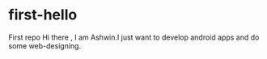 # first-hello
First repo
Hi there , I am Ashwin.I just want to develop android apps and do some web-designing.
